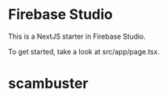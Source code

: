 
# Firebase Studio

This is a NextJS starter in Firebase Studio.

To get started, take a look at src/app/page.tsx.
# scambuster

